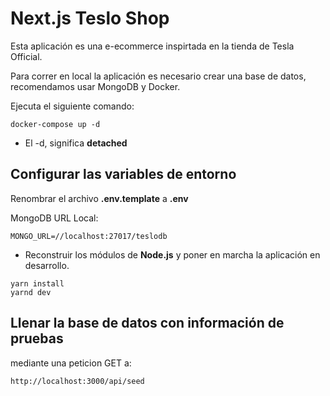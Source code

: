 # Next.js Teslo Shop

Esta aplicación es una e-ecommerce inspirtada en la tienda de Tesla Official.

Para correr en local la aplicación es necesario crear una base de datos, recomendamos usar MongoDB y Docker.

Ejecuta el siguiente comando:

```text
docker-compose up -d
```

* El -d, significa __detached__

## Configurar las variables de entorno

Renombrar el archivo __.env.template__ a __.env__

MongoDB URL Local:

```text
MONGO_URL=//localhost:27017/teslodb
```

* Reconstruir los módulos de __Node.js__ y poner en marcha la aplicación en desarrollo.

```text
yarn install
yarnd dev
```

## Llenar la base de datos con información de pruebas

mediante una peticion GET a:

```text
http://localhost:3000/api/seed
```